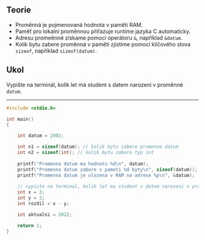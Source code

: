 ## Teorie
  
- Proměnná je pojmenovaná hodnota v paměti RAM.
- Paměť pro lokalní proměnnou přiřazuje runtime jazyka C automaticky.
- Adresu promeěnné získame pomocí operátoru ```&```, například ```&datum```.
- Kolik bytu zabere proměnná v paměti zjistíme pomocí klíčového slova ```sizeof```, například ```sizeof(datum)```.

## Ukol

Vypište na terminál, kolik let má student s datem narození v proměnné ```datum```.

---

```c 
#include <stdio.h>

int main() 
{

	int datum = 2002;

	int n1 = sizeof(datum); // kolik bytu zabere promenna datum
	int n2 = sizeof(int); // kolik bytu zabere typ int
	
	printf("Promenna datum ma hodnotu %d\n", datum);
	printf("Promenna datum zabere v pameti %d byty\n", sizeof(datum));
	printf("Promenna datum je ulozena v RAM na adrese %p\n", &datum);
	
	// vypiste na terminal, kolik let ma student s datum narozeni v promenne datum
	int x = 3;
	int y = 2;
	int rozdil = x - y;

	int aktualni = 2022;

	return 1;
}
```
